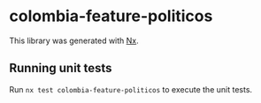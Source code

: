 # colombia-feature-politicos

This library was generated with [Nx](https://nx.dev).

## Running unit tests

Run `nx test colombia-feature-politicos` to execute the unit tests.
